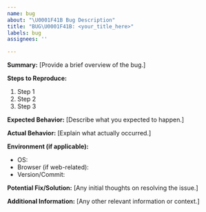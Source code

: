 ```yaml
---
name: bug
about: "\U0001F41B Bug Description"
title: "BUG\U0001F41B: <your_title_here>"
labels: bug
assignees: ''

---
```


**Summary:**
[Provide a brief overview of the bug.]

**Steps to Reproduce:**
1. Step 1
2. Step 2
3. Step 3

**Expected Behavior:**
[Describe what you expected to happen.]

**Actual Behavior:**
[Explain what actually occurred.]

**Environment (if applicable):**
- OS:
- Browser (if web-related):
- Version/Commit:

**Potential Fix/Solution:**
[Any initial thoughts on resolving the issue.]

**Additional Information:**
[Any other relevant information or context.]
